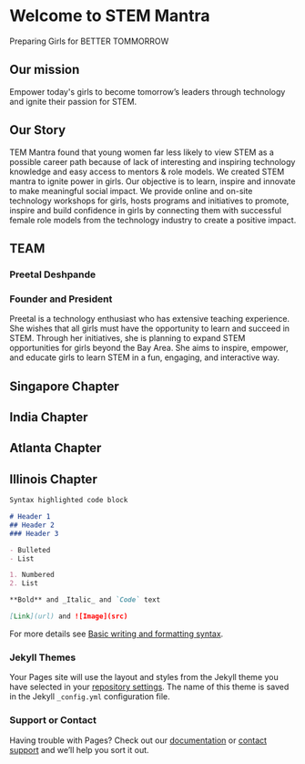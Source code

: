# Welcome to STEM Mantra
Preparing Girls for BETTER TOMMORROW

## Our mission

Empower today's girls to become tomorrow’s leaders through technology and ignite their passion for STEM.

## Our Story

TEM Mantra found that young women far less likely to view STEM as a possible career path because of lack of interesting and inspiring technology knowledge and easy access to mentors & role models. We created STEM mantra to ignite power in girls. Our objective is to learn, inspire and innovate to make meaningful social impact. We provide online and on-site technology workshops for girls, hosts programs and initiatives to promote, inspire and build confidence in girls by connecting them with successful female role models from the technology industry to create a positive impact.


## TEAM

### Preetal Deshpande
### Founder and President
Preetal is a technology enthusiast who has extensive teaching experience. She wishes 
that all girls must have the opportunity to learn and succeed in STEM. Through her initiatives, she is planning to expand STEM opportunities for girls beyond the Bay Area. She aims to inspire, empower, and educate girls to learn STEM in a fun, engaging, and interactive way.

## Singapore Chapter

## India Chapter

## Atlanta Chapter

## Illinois Chapter



```markdown
Syntax highlighted code block

# Header 1
## Header 2
### Header 3

- Bulleted
- List

1. Numbered
2. List

**Bold** and _Italic_ and `Code` text

[Link](url) and ![Image](src)
```

For more details see [Basic writing and formatting syntax](https://docs.github.com/en/github/writing-on-github/getting-started-with-writing-and-formatting-on-github/basic-writing-and-formatting-syntax).

### Jekyll Themes

Your Pages site will use the layout and styles from the Jekyll theme you have selected in your [repository settings](https://github.com/dshrikant/stemmantra/settings/pages). The name of this theme is saved in the Jekyll `_config.yml` configuration file.

### Support or Contact

Having trouble with Pages? Check out our [documentation](https://docs.github.com/categories/github-pages-basics/) or [contact support](https://support.github.com/contact) and we’ll help you sort it out.
